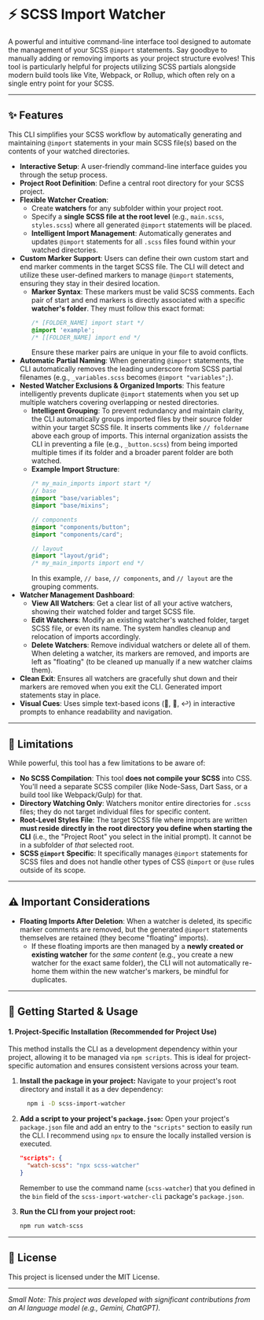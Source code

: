 # ⚡️ SCSS Import Watcher
A powerful and intuitive command-line interface tool designed to automate the management of your SCSS `@import` statements. Say goodbye to manually adding or removing imports as your project structure evolves!
This tool is particularly helpful for projects utilizing SCSS partials alongside modern build tools like Vite, Webpack, or Rollup, which often rely on a single entry point for your SCSS.

---

## ✨ Features

This CLI simplifies your SCSS workflow by automatically generating and maintaining `@import` statements in your main SCSS file(s) based on the contents of your watched directories.

* **Interactive Setup**: A user-friendly command-line interface guides you through the setup process.
* **Project Root Definition**: Define a central root directory for your SCSS project.
* **Flexible Watcher Creation**:
  * Create **watchers** for any subfolder within your project root.
  * Specify a **single SCSS file at the root level** (e.g., `main.scss`, `styles.scss`) where all generated `@import` statements will be placed.
  * **Intelligent Import Management**: Automatically generates and updates `@import` statements for all `.scss` files found within your watched directories.
* **Custom Marker Support**: Users can define their own custom start and end marker comments in the target SCSS file. The CLI will detect and utilize these user-defined markers to manage `@import` statements, ensuring they stay in their desired location.
    * **Marker Syntax**: These markers must be valid SCSS comments. Each pair of start and end markers is directly associated with a specific **watcher's folder**. They must follow this exact format:
        ```scss
        /* [FOLDER_NAME] import start */
        @import 'example';
        /* [[FOLDER_NAME] import end */
        ```
      Ensure these marker pairs are unique in your file to avoid conflicts.
* **Automatic Partial Naming**: When generating `@import` statements, the CLI automatically removes the leading underscore from SCSS partial filenames (e.g., `_variables.scss` becomes `@import "variables";`).
* **Nested Watcher Exclusions & Organized Imports**: This feature intelligently prevents duplicate `@import` statements when you set up multiple watchers covering overlapping or nested directories.
    * **Intelligent Grouping**: To prevent redundancy and maintain clarity, the CLI automatically groups imported files by their source folder within your target SCSS file. It inserts comments like `// foldername` above each group of imports. This internal organization assists the CLI in preventing a file (e.g., `_button.scss`) from being imported multiple times if its folder and a broader parent folder are both watched.
    * **Example Import Structure**:
        ```scss
        /* my_main_imports import start */
        // base
        @import "base/variables";
        @import "base/mixins";

        // components
        @import "components/button";
        @import "components/card";

        // layout
        @import "layout/grid";
        /* my_main_imports import end */
        ```
      In this example, `// base`, `// components`, and `// layout` are the grouping comments.
* **Watcher Management Dashboard**:
  * **View All Watchers**: Get a clear list of all your active watchers, showing their watched folder and target SCSS file.
  * **Edit Watchers**: Modify an existing watcher's watched folder, target SCSS file, or even its name. The system handles cleanup and relocation of imports accordingly.
  * **Delete Watchers**: Remove individual watchers or delete all of them. When deleting a watcher, its markers are removed, and imports are left as "floating" (to be cleaned up manually if a new watcher claims them).
* **Clean Exit**: Ensures all watchers are gracefully shut down and their markers are removed when you exit the CLI. Generated import statements stay in place.
* **Visual Cues**: Uses simple text-based icons (📁, 📄, ↩️) in interactive prompts to enhance readability and navigation.

---

## 🚫 Limitations

While powerful, this tool has a few limitations to be aware of:

* **No SCSS Compilation**: This tool **does not compile your SCSS** into CSS. You'll need a separate SCSS compiler (like Node-Sass, Dart Sass, or a build tool like Webpack/Gulp) for that.
* **Directory Watching Only**: Watchers monitor entire directories for `.scss` files; they do not target individual files for specific content.
* **Root-Level Styles File**: The target SCSS file where imports are written **must reside directly in the root directory you define when starting the CLI** (i.e., the "Project Root" you select in the initial prompt). It cannot be in a subfolder of *that* selected root.
* **SCSS `@import` Specific**: It specifically manages `@import` statements for SCSS files and does not handle other types of CSS `@import` or `@use` rules outside of its scope.

---

## ⚠️ Important Considerations

* **Floating Imports After Deletion**: When a watcher is deleted, its specific marker comments are removed, but the generated `@import` statements themselves are retained (they become "floating" imports).
  * If these floating imports are then managed by a **newly created or existing watcher** for the *same content* (e.g., you create a new watcher for the exact same folder), the CLI will not automatically re-home them within the new watcher's markers, be mindful for duplicates.

---

## 🚀 Getting Started & Usage

#### 1. Project-Specific Installation (Recommended for Project Use)

This method installs the CLI as a development dependency within your project, allowing it to be managed via `npm scripts`. This is ideal for project-specific automation and ensures consistent versions across your team.

1.  **Install the package in your project:**
    Navigate to your project's root directory and install it as a dev dependency:
    ```bash
      npm i -D scss-import-watcher
    ```
    
2.  **Add a script to your project's `package.json`:**
    Open your project's `package.json` file and add an entry to the `"scripts"` section to easily run the CLI. I recommend using `npx` to ensure the locally installed version is executed.

    ```json
    "scripts": {
      "watch-scss": "npx scss-watcher"
    }
    ```
    Remember to use the command name (`scss-watcher`) that you defined in the `bin` field of the `scss-import-watcher-cli` package's `package.json`.

3.  **Run the CLI from your project root:**
    ```bash
    npm run watch-scss
    ```

---

## 📄 License

This project is licensed under the MIT License.

---

*Small Note: This project was developed with significant contributions from an AI language model (e.g., Gemini, ChatGPT).*
